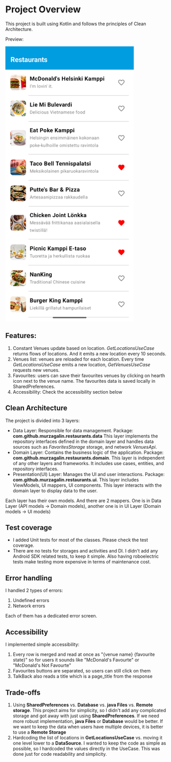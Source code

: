 # Project Overview


This project is built using Kotlin and follows the principles of Clean Architecture. 

Preview:

<img src="attachments/screenshot.png" alt="Screenshot Description" width="400"/>

## Features:
1. Constant Venues update based on location. *GetLocationsUseCase* returns flows of locations. And it emits a new location every 10 seconds.
2. Venues list: venues are reloaded for each location. Every time *GetLocationsUseCase* emits a new location, *GetVenuesUseCase* requests new venues.
3. Favourites: users can save their favourites venues by clicking on hearth icon next to the venue name. The favourites data is saved locally in SharedPreferences.
4. Accessibility: Check the accessibility section below


## Clean Architecture
The project is divided into 3 layers:  

* Data Layer: Responsible for data management. Package: **com.github.murzagalin.restaurants.data** This layer implements the repository interfaces defined in the domain layer and handles data sources such as *FavoritesStorage* storage, and network *VenuesApi*.  
* Domain Layer: Contains the business logic of the application. Package: **com.github.murzagalin.restaurants.domain**. This layer is independent of any other layers and frameworks. It includes use cases, entities, and repository interfaces.
* Presentation(UI) Layer: Manages the UI and user interactions. Package: **com.github.murzagalin.restaurants.ui**. This layer includes ViewModels, UI mappers, UI components. This layer interacts with the domain layer to display data to the user.  

Each layer has their own models. And there are 2 mappers. One is in Data Layer (API models -> Domain models), another one is in UI Layer (Domain models -> UI models)

## Test coverage
* I added Unit tests for most of the classes. Please check the test coverage.
* There are no tests for storages and activities and DI. I didn't add any Android SDK related tests, to keep it simple. Also having roboelectric tests make testing more expensive in terms of maintenance cost.

## Error handling
I handled 2 types of errors:
1. Undefined errors
2. Network errors

Each of them has a dedicated error screen.

## Accessibility

I implemented simple accessibility:
1. Every row is merged and read at once as "{venue name} {favourite state}" so for users it sounds like "McDonald's Favourte" or "McDonald's Not Favourte"
2. Favourites buttons are separated, so users can still click on them
3. TalkBack also reads a title which is a page_title from the response

## Trade-offs
1. Using **SharedPreferences** vs. **Database** vs. **java Files** vs. **Remote storage**. This project aims for simplicity, so I didn't add any complicated storage and got away with just using **SharedPreferences**. If we need more robust implementation, **java Files** or **Database** would be better. If we want to keep the data when users have multiple devices, it is better to use a **Remote Storage**
2. Hardcoding the list of locations in **GetLocationsUseCase** vs. moving it one level lower to a **DataSource**. I wanted to keep the code as simple as possible, so I hardcoded the values directly in the UseCase. This was done just for code readability and simplicity.
